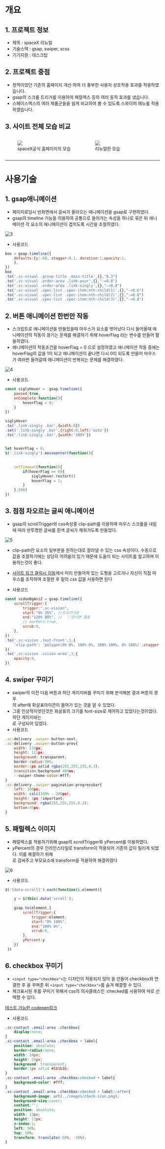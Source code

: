 # 개요

## 1. 프로젝트 정보

- 제목 : spaceX 리뉴얼
- 기술스택 : gsap, swiper, scss
- 기기지원 : 데스크탑

## 2. 프로젝트 중점

- 정적이었던 기존의 홈페이지 개선 하여 더 풍부한 사용자 상호작용 효과를 적용하였습니다.
- gsap의 스크롤 트리거를 이용하여 패럴렉스 등의 여러 동적 효과를 냈습니다.
- 스페이스엑스의 여러 제품군들을 쉽게 비교하여 볼 수 있도록 스와이퍼 메뉴를 적용하였습니다.

## 3. 사이트 전체 모습 비교

<div style="display:flex;">
  <figure>
    <img src="https://github.com/user-attachments/assets/57213911-6556-4e59-907b-ef642cae7369">
    <figcaption> spaceX공식 홈페이지의 모습</figcaption>
  </figure>
  <figure>
    <img src="https://github.com/user-attachments/assets/34235ded-dc38-4fa0-8370-1d2b2e202f92">
    <figcaption>리뉴얼한 모습</figcaption>
  </figure>

</div>


---

# 사용기술

## 1. gsap애니메이션

- 페이지로딩시 빈화면에서 글씨가 올라오는 애니메이션을 gsap로 구현하였다.
- gsap의 timeline 기능을 이용하여 공통으로 들어가는 속성을 하나로 묶은 뒤 애니메이션 각 요소의 애니메이션이 겹치도록 시간을 조절하였다.

![3](https://github.com/user-attachments/assets/92f6d77f-dda3-442e-8af3-964ba2cb2389)


- 사용코드

```jsx
box = gsap.timeline({
    defaults:{y:-80, stagger:0.1, duration:1,opacity:1,
    },
}) 
box
.to('.sc-visual .group-title .main-title',{},"0.3")
.to('.sc-visual .order-area .link-pour',{},"-=0.8")
.to('.sc-visual .order-area .link-singly',{},"-=0.8")
.to('.sc-visual .spec-list .spec-item:nth-child(1)',{},"-=0.6")
.to('.sc-visual .spec-list .spec-item:nth-child(2)',{},"-=0.8")
.to('.sc-visual .spec-list .spec-item:nth-child(3)',{},"-=0.8")
```

## 2. 버튼 애니메이션 한번만 작동

- 스크립트로 애니메이션을 만들었을때 마우스가 요소를 벗어났다 다시 들어올때 애니메이션의 작동이 끊기는 문제를 해결하기 위해 hoverFlag 라는 변수를 만들어 활용하였다.
- 애니메이션의 작동조건을 hoverFlag = 0 으로 설정하였고 애니메이션 작동 중에는 hoverFlag의 값을 1이 되고 애니메이션이 끝나면 다시 0이 되도록 만들어 마우스가 여러번 들어갈때 애니메이션이 반복되는 문제를 해결하였다.

![4](https://github.com/user-attachments/assets/e9488b7a-8aab-4478-854c-f3dec7d99c04)


- 사용코드

```jsx
const siglyHover =  gsap.timeline({
    paused:true,
    onComplete:function(){
        hoverFlag = 0;
    }
})
 
siglyHover
.to('.link-singly .bar',{width:0})
.set('.link-singly .bar',{right:0,left:'auto'})
.to('.link-singly .bar',{width:'100%'})
 
 
let hoverFlag = 0;
$('.link-singly').mouseenter(function(){
 
    
    setTimeout(function(){
        if(hoverFlag == 0){
            siglyHover.restart()
            hoverFlag = 1;
        }
    },500)
})
```

## 3. 점점 차오르는 글씨 애니메이션

- gsap의 scrollTrigger와 css속성중 clip-path를 이용하여 마우스 스크롤을 내림에 따라 반투명한 글씨를 흰색 글씨가 채워가도록 만들었다.


![5](https://github.com/user-attachments/assets/79d7612d-0a08-4bbb-8264-a49faf9b0b16)

    
- clip-path란 요소의 일부분을 원하는대로 잘라낼 수 있는 css 속성이다. 수동으로 값을 조절하기에는 상당히 어려움이 있기 때문에 도움이 되는 사이트를 참고하며 이용하는것이 좋다.
- [사이트 링크 클릭시 이동](https://bennettfeely.com/clippy/)에서 미리 만들어져 있는 도형을 고르거나 자신이 직접 마우스를 조작하여 조절한 후 밑의 css 값을 사용하면 된다



- 사용코드

```jsx
const videoBgAni2 = gsap.timeline({
    scrollTrigger:{
        trigger:".sc-vision",
        start:"0% 35%", //트리거기준
        end:"120% 80%", //  ''만나면 종료
        // markers:true,
        scrub:0,
    },
})
.to('.sc-vision .text-front',1,{
    'clip-path': 'polygon(0% 0%, 100% 0%, 100% 100%, 0% 100%)',stagger:1,
})
.to('.sc-vision .vision-area',3,{
    opacity:0,
})
```

## 4. swiper 꾸미기

- swiper의 이전 다음 버튼과 하단 게이지바를 꾸미기 위해 분석해본 결과 버튼의 경우 <div class="swiper-button-prev">의 after에 화살표아이콘이 들어가 있는 것을 알 수 있었다.
- 그중 인상적이엇던것은 화살표의 크기를 font-size로 제어하고 있었다는것이었다. 하단 게이지바는 <div class="swiper-pagination-progressbar"> 로 구성되어 있었다.
- 사용코드

```jsx
.sc-delivery .swiper-button-next,
.sc-delivery .swiper-button-prev{
    width: 110px;
    height: 112px;
    background: transparent;
    border-radius:50%;
    border:1px solid rgba(255,255,255,0.3);
    transition:background 400ms;
    --swiper-theme-color:#fff;
}
.sc-delivery .swiper-pagination-progressbar{
    left: 100px;
    width: calc(100% - 200px);
    height: 1px !important;
    background: rgba(255,255,255,0.2);
    bottom:35px;
}
```

## 5. 패럴렉스 이미지

- 패럴렉스를 적용하기위해 gsap의 scrollTrigger와 yPercent를 이용하였다.
- yPercent의 경우 인라인스타일로 transform이 적용되어 기존의 값이 밀리게 되었다. 이를 해결하기 위해 <div>로 감싸주고 부모요소에 transform을 적용하여 해결하였다

![6](https://github.com/user-attachments/assets/c9a7680f-b4c0-49a8-8e74-976b16bb3cfd)


- 사용코드

```jsx
$('[data-scroll]').each(function(i,element){
 
    y = $(this).data('scroll');
 
    gsap.to(element,{
        scrollTrigger:{
            trigger:element,
            start:"0% 100%", 
            end:"100% 0%", 
            scrub:0,
        },
        yPercent:y
    })
 })

```

## 6. checkbox 꾸미기

- `<input type="checkbox">`는 디자인이 적용되지 않아 <label>을 만들어 checkbox와 연결한 후 <label>을 꾸며준 뒤 `<input type="checkbox">`를 숨겨 해결할 수 있다.
- 체크표시된 후를 꾸미기 위해서 css의 의사클래스인 :checked를 사용하여 따로 선택할 수 있다.

[테스트 가능한 codepen링크](https://codepen.io/abllmjdn-the-builder/pen/oNRgwzm)


- 사용코드

```css
.sc-contact .email-area .checkbox{
    display:none;
}
.sc-contact .email-area .checkbox + label{
    position: absolute;
    border-radius:none;
    width: 24px;
    height: 24px;
    background: transparent;
    border:1px solid #1b1b1b;
}
.sc-contact .email-area .checkbox:checked + label{
    background-color: #fff;
}
.sc-contact .email-area .checkbox:checked + label::after{
    background-image: url(../images/check-icon.png);
    background-size:cover;
    content:'';
    position: absolute;
    width: 13px;
    height: 13px;
    z-index:1;
    left: 50%;
    top: 50%;
    transform: translate(-50%, -50%);
}

```
